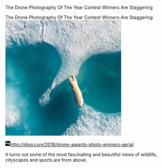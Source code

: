 The Drone Photography Of The Year Contest Winners Are Staggering

The Drone Photography Of The Year Contest Winners Are Staggering
![](../_resources/870c2e005bb4d5f208d01c8a8a6b0bd2.png)

![](../_resources/dc850805d61f57bc081948d64452660a.png)http://digg.com/2018/drone-awards-photo-winners-aerial

It turns out some of the most fascinating and beautiful views of wildlife, cityscapes and sports are from above.